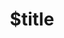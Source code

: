 ---
title: $title
linktitle: $linktitle
second_title: Aspose.Words for Python
description: $description in Python.
type: docs
weight: $weight
url: /python-net/$ref/
---